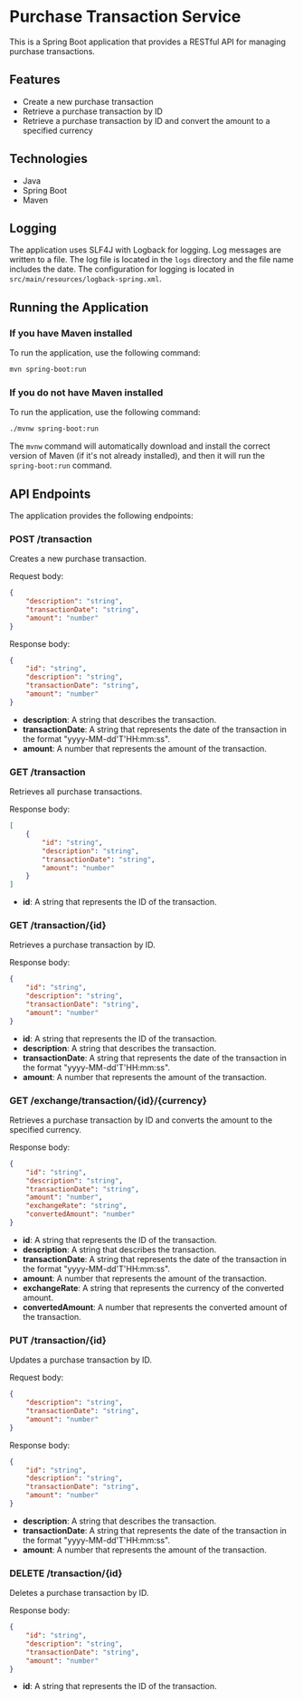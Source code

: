 # Purchase Transaction Service

This is a Spring Boot application that provides a RESTful API for managing purchase transactions.

## Features

- Create a new purchase transaction
- Retrieve a purchase transaction by ID
- Retrieve a purchase transaction by ID and convert the amount to a specified currency

## Technologies

- Java
- Spring Boot
- Maven

## Logging

The application uses SLF4J with Logback for logging. Log messages are written to a file. The log file is located in the `logs` directory and the file name includes the date. The configuration for logging is located in `src/main/resources/logback-spring.xml`.

## Running the Application

### If you have Maven installed

To run the application, use the following command:

```bash
mvn spring-boot:run
```

### If you do not have Maven installed

To run the application, use the following command:

```bash
./mvnw spring-boot:run
```

The `mvnw` command will automatically download and install the correct version of Maven (if it's not already installed), and then it will run the `spring-boot:run` command.

## API Endpoints

The application provides the following endpoints:

### POST /transaction

Creates a new purchase transaction.

Request body:

```json
{
    "description": "string",
    "transactionDate": "string",
    "amount": "number"
}
```

Response body:

```json
{
    "id": "string",
    "description": "string",
    "transactionDate": "string",
    "amount": "number"
}
```

- **description**: A string that describes the transaction.
- **transactionDate**: A string that represents the date of the transaction in the format "yyyy-MM-dd'T'HH:mm:ss".
- **amount**: A number that represents the amount of the transaction.

### GET /transaction

Retrieves all purchase transactions.

Response body:

```json
[
    {
        "id": "string",
        "description": "string",
        "transactionDate": "string",
        "amount": "number"
    }
]
```

- **id**: A string that represents the ID of the transaction.


### GET /transaction/{id}

Retrieves a purchase transaction by ID.

Response body:

```json
{
    "id": "string",
    "description": "string",
    "transactionDate": "string",
    "amount": "number"
}
```

- **id**: A string that represents the ID of the transaction.
- **description**: A string that describes the transaction.
- **transactionDate**: A string that represents the date of the transaction in the format "yyyy-MM-dd'T'HH:mm:ss".
- **amount**: A number that represents the amount of the transaction.

### GET /exchange/transaction/{id}/{currency}

Retrieves a purchase transaction by ID and converts the amount to the specified currency.

Response body:

```json
{
    "id": "string",
    "description": "string",
    "transactionDate": "string",
    "amount": "number",
    "exchangeRate": "string",
    "convertedAmount": "number"
}
```

- **id**: A string that represents the ID of the transaction.
- **description**: A string that describes the transaction.
- **transactionDate**: A string that represents the date of the transaction in the format "yyyy-MM-dd'T'HH:mm:ss".
- **amount**: A number that represents the amount of the transaction.
- **exchangeRate**: A string that represents the currency of the converted amount.
- **convertedAmount**: A number that represents the converted amount of the transaction.

### PUT /transaction/{id}

Updates a purchase transaction by ID.

Request body:

```json
{
    "description": "string",
    "transactionDate": "string",
    "amount": "number"
}
```

Response body:

```json
{
    "id": "string",
    "description": "string",
    "transactionDate": "string",
    "amount": "number"
}
```

- **description**: A string that describes the transaction.
- **transactionDate**: A string that represents the date of the transaction in the format "yyyy-MM-dd'T'HH:mm:ss".
- **amount**: A number that represents the amount of the transaction.

### DELETE /transaction/{id}

Deletes a purchase transaction by ID.

Response body:

```json
{
    "id": "string",
    "description": "string",
    "transactionDate": "string",
    "amount": "number"
}
```

- **id**: A string that represents the ID of the transaction.